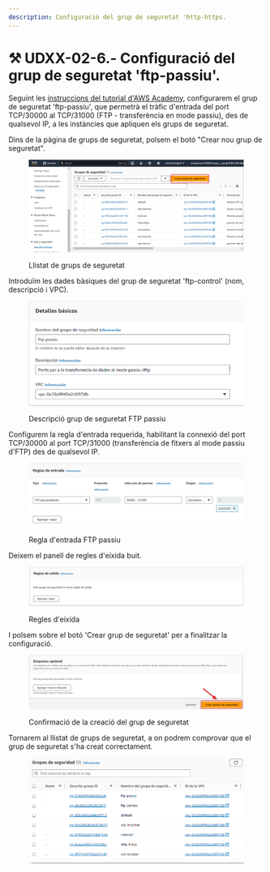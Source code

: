 ```yaml
---
description: Configuració del grup de seguretat 'http-https.
---
```


# ⚒ UDXX-02-6.- Configuració del grup de seguretat 'ftp-passiu'.

Seguint les [instruccions del tutorial d'AWS Academy](./), configurarem el grup de seguretat  'ftp-passiu', que permetrà el tràfic d'entrada del port TCP/30000 al TCP/31000 (FTP - transferència en mode passiu), des de qualsevol IP, a les instàncies que apliquen els grups de seguretat.&#x20;

Dins de la pàgina de grups de seguretat, polsem el botó "Crear nou grup de seguretat".

<figure><img src="../../.gitbook/assets/image (146).png" alt=""><figcaption><p>Llistat de grups de seguretat</p></figcaption></figure>

Introduïm les dades bàsiques del grup de seguretat 'ftp-control' (nom, descripció i VPC).

<figure><img src="../../.gitbook/assets/image (5).png" alt=""><figcaption><p>Descripció grup de seguretat FTP passiu</p></figcaption></figure>

Configurem la regla d'entrada requerida, habilitant la connexió del port TCP/30000 al port TCP/31000 (transferència de fitxers al mode passiu d'FTP) des de qualsevol IP.

<figure><img src="../../.gitbook/assets/image (6).png" alt=""><figcaption><p>Regla d'entrada FTP passiu</p></figcaption></figure>

Deixem el panell de regles d'eixida buit.

<figure><img src="../../.gitbook/assets/image (153).png" alt=""><figcaption><p>Regles d'eixida</p></figcaption></figure>

I polsem sobre el botó 'Crear grup de seguretat' per a finalitzar la configuració.&#x20;

<figure><img src="../../.gitbook/assets/image (150).png" alt=""><figcaption><p>Confirmació de la creació del grup de seguretat</p></figcaption></figure>

Tornarem al llistat de grups de seguretat, a on podrem comprovar que el grup de seguretat s'ha creat correctament.

<figure><img src="../../.gitbook/assets/image (7).png" alt=""><figcaption></figcaption></figure>
